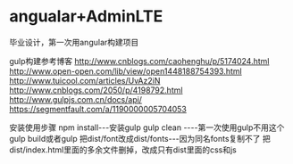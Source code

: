# angualar+AdminLTE
毕业设计，第一次用angular构建项目

gulp构建参考博客
http://www.cnblogs.com/caohenghu/p/5174024.html
http://www.open-open.com/lib/view/open1448188754393.html
http://www.tuicool.com/articles/UvAz2iN
http://www.cnblogs.com/2050/p/4198792.html
http://www.gulpjs.com.cn/docs/api/
https://segmentfault.com/a/1190000005704053


安装使用步骤
npm install---安装gulp
gulp clean ----第一次使用gulp不用这个
gulp build或者gulp
把dist/font改成dist/fonts---因为同名fonts复制不了
把dist/index.html里面的多余文件删掉，改成只有dist里面的css和js